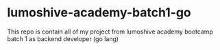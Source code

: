 # lumoshive-academy-batch1-go
This repo is contain all of my project from lumoshive academy bootcamp batch 1 as backend developer (go lang)
